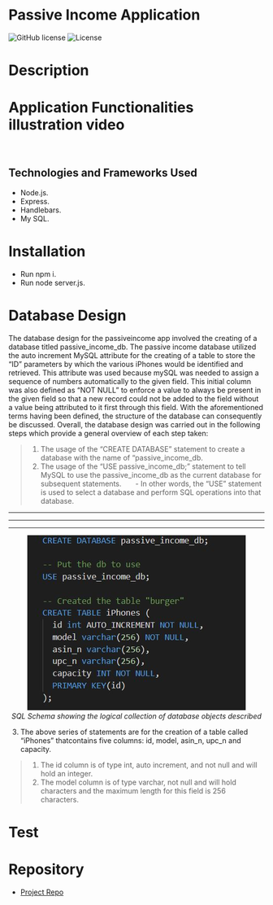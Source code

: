 # Passive Income Application
![GitHub license](https://img.shields.io/badge/Made%20by-%40Eng.JordanNaei-orange)
![License](https://img.shields.io/badge/License-ISC-blue.svg "License Badge")

# Description


# Application Functionalities illustration video
![]()

## Technologies and Frameworks Used
- Node.js.
- Express.
- Handlebars.
- My SQL.

# Installation
- Run npm i.
- Run node server.js.

# Database Design
The database design for the passiveincome app involved the creating of a database titled passive_income_db. The passive income database utilized the auto increment MySQL attribute for the creating of a table to store the “ID” parameters by which the various iPhones would be identified and retrieved. This attribute was used because mySQL was needed to assign a sequence of numbers automatically to the given field. This initial column was also defined as “NOT NULL” to enforce a value to always be present in the given field so that a new record could not be added to the field without a value being attributed to it first through this field. 
With the aforementioned terms having been defined, the structure of the database can consequently be discussed. Overall, the database design was carried out in the following steps which provide a general overview of each step taken:
> 1)	The usage of the “CREATE DATABASE” statement to create a database with the name of “passive_income_db.
> 2)	The usage of the “USE passive_income_db;” statement to tell MySQL to use the passive_income_db as the current database for subsequent statements. 
&nbsp;&nbsp;&nbsp;&nbsp;&nbsp;&nbsp;-	In other words, the “USE” statement is used to select a database and perform SQL operations into that database. 

<hr>
<hr>
<hr>

<p align="center">
  <img src="https://github.com/razaqabdul8/testdeletelater/blob/main/database%20pic.JPG?raw=true"/>
  <br>
  <em>SQL Schema showing the logical collection of database objects described</em>
</p>

3)	The above series of statements are for the creation of a table called “iPhones” thatcontains five columns: id, model, asin_n, upc_n and capacity. 
> 1)	The id column is of type int, auto increment, and not null and will hold an integer. 
> 2)	The model column is of type varchar, not null and will hold characters and the maximum length for this field is 256 characters. 

# Test


# Repository

- [Project Repo](https://github.com/JordanNaei/passiveIncome)

